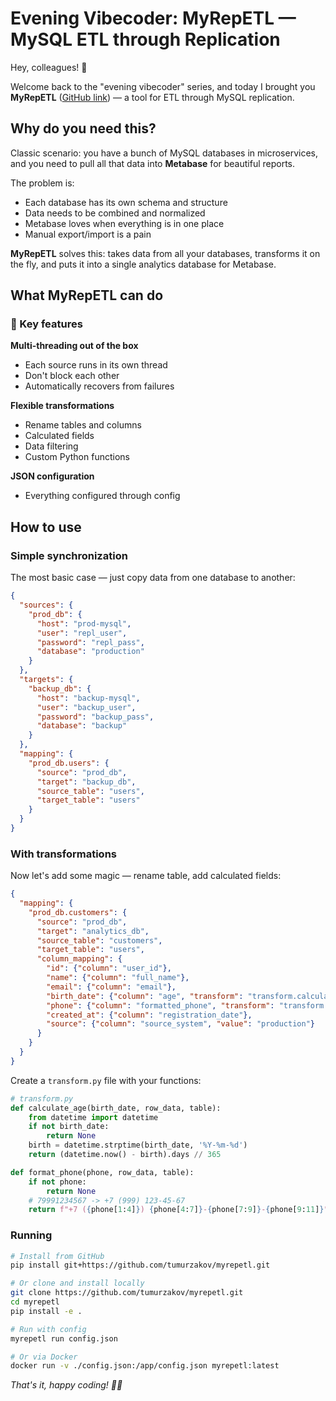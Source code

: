 # Evening Vibecoder: MyRepETL — MySQL ETL through Replication

Hey, colleagues! 👋 

Welcome back to the "evening vibecoder" series, and today I brought you **MyRepETL** ([GitHub link](https://github.com/tumurzakov/myrepetl)) — a tool for ETL through MySQL replication. 

## Why do you need this?

Classic scenario: you have a bunch of MySQL databases in microservices, and you need to pull all that data into **Metabase** for beautiful reports. 

The problem is:
- Each database has its own schema and structure
- Data needs to be combined and normalized
- Metabase loves when everything is in one place
- Manual export/import is a pain

**MyRepETL** solves this: takes data from all your databases, transforms it on the fly, and puts it into a single analytics database for Metabase.

## What MyRepETL can do

### 🚀 Key features

**Multi-threading out of the box**
- Each source runs in its own thread
- Don't block each other
- Automatically recovers from failures

**Flexible transformations**
- Rename tables and columns
- Calculated fields
- Data filtering
- Custom Python functions

**JSON configuration**
- Everything configured through config

## How to use

### Simple synchronization

The most basic case — just copy data from one database to another:

```json
{
  "sources": {
    "prod_db": {
      "host": "prod-mysql",
      "user": "repl_user", 
      "password": "repl_pass",
      "database": "production"
    }
  },
  "targets": {
    "backup_db": {
      "host": "backup-mysql",
      "user": "backup_user",
      "password": "backup_pass", 
      "database": "backup"
    }
  },
  "mapping": {
    "prod_db.users": {
      "source": "prod_db",
      "target": "backup_db",
      "source_table": "users",
      "target_table": "users"
    }
  }
}
```

### With transformations

Now let's add some magic — rename table, add calculated fields:

```json
{
  "mapping": {
    "prod_db.customers": {
      "source": "prod_db",
      "target": "analytics_db",
      "source_table": "customers",
      "target_table": "users",
      "column_mapping": {
        "id": {"column": "user_id"},
        "name": {"column": "full_name"},
        "email": {"column": "email"},
        "birth_date": {"column": "age", "transform": "transform.calculate_age"},
        "phone": {"column": "formatted_phone", "transform": "transform.format_phone"},
        "created_at": {"column": "registration_date"},
        "source": {"column": "source_system", "value": "production"}
      }
    }
  }
}
```

Create a `transform.py` file with your functions:

```python
# transform.py
def calculate_age(birth_date, row_data, table):
    from datetime import datetime
    if not birth_date:
        return None
    birth = datetime.strptime(birth_date, '%Y-%m-%d')
    return (datetime.now() - birth).days // 365

def format_phone(phone, row_data, table):
    if not phone:
        return None
    # 79991234567 -> +7 (999) 123-45-67
    return f"+7 ({phone[1:4]}) {phone[4:7]}-{phone[7:9]}-{phone[9:11]}"
```

### Running

```bash
# Install from GitHub
pip install git+https://github.com/tumurzakov/myrepetl.git

# Or clone and install locally
git clone https://github.com/tumurzakov/myrepetl.git
cd myrepetl
pip install -e .

# Run with config
myrepetl run config.json

# Or via Docker
docker run -v ./config.json:/app/config.json myrepetl:latest
```

*That's it, happy coding! 👨‍💻*
